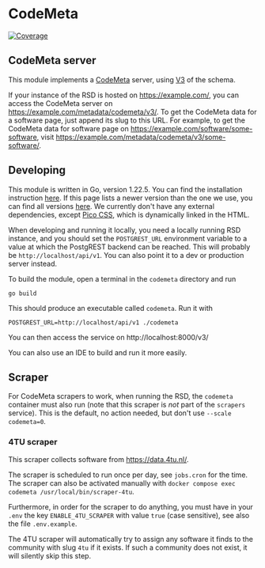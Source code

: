 <!--
SPDX-FileCopyrightText: 2024 - 2025 Ewan Cahen (Netherlands eScience Center) <e.cahen@esciencecenter.nl>
SPDX-FileCopyrightText: 2024 - 2025 Netherlands eScience Center

SPDX-License-Identifier: CC-BY-4.0
-->

# CodeMeta

[![Coverage](https://sonarcloud.io/api/project_badges/measure?project=rsd-codemeta&metric=coverage)](https://sonarcloud.io/summary/overall?id=rsd-codemeta)

## CodeMeta server

This module implements a [CodeMeta](https://codemeta.github.io/) server, using [V3](https://w3id.org/codemeta/v3.0) of the schema.

If your instance of the RSD is hosted on https://example.com/, you can access the CodeMeta server on https://example.com/metadata/codemeta/v3/. To get the CodeMeta data for a software page, just append its slug to this URL. For example, to get the CodeMeta data for software page on https://example.com/software/some-software, visit https://example.com/metadata/codemeta/v3/some-software/.

## Developing

This module is written in Go, version 1.22.5. You can find the installation instruction [here](https://go.dev/doc/install). If this page lists a newer version than the one we use, you can find all versions [here](https://go.dev/dl/). We currently don't have any external dependencies, except [Pico CSS](https://picocss.com/), which is dynamically linked in the HTML.

When developing and running it locally, you need a locally running RSD instance, and you should set the `POSTGREST_URL` environment variable to a value at which the PostgREST backend can be reached. This will probably be `http://localhost/api/v1`. You can also point it to a dev or production server instead.

To build the module, open a terminal in the `codemeta` directory and run

```shell
go build
```

This should produce an executable called `codemeta`. Run it with

```shell
POSTGREST_URL=http://localhost/api/v1 ./codemeta
```

You can then access the service on http://localhost:8000/v3/

You can also use an IDE to build and run it more easily.

## Scraper

For CodeMeta scrapers to work, when running the RSD, the `codemeta` container must also run (note that this scraper is _not_ part of the `scrapers` service). This is the default, no action needed, but don't use `--scale codemeta=0`.

### 4TU scraper

This scraper collects software from https://data.4tu.nl/.

The scraper is scheduled to run once per day, see `jobs.cron` for the time. The scraper can also be activated manually with `docker compose exec codemeta /usr/local/bin/scraper-4tu`.

Furthermore, in order for the scraper to do anything, you must have in your `.env` the key `ENABLE_4TU_SCRAPER` with value `true` (case sensitive), see also the file `.env.example`.

The 4TU scraper will automatically try to assign any software it finds to the community with slug `4tu` if it exists. If such a community does not exist, it will silently skip this step.
